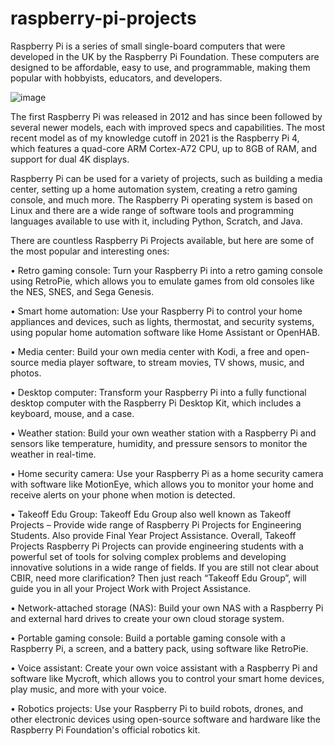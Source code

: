 # raspberry-pi-projects
Raspberry Pi is a series of small single-board computers that were developed in the UK by the Raspberry Pi Foundation. These computers are designed to be affordable, easy to use, and programmable, making them popular with hobbyists, educators, and developers.

![image](https://user-images.githubusercontent.com/122364815/224275644-4355a385-041b-421e-8e5e-e547eb8548ac.png)

The first Raspberry Pi was released in 2012 and has since been followed by several newer models, each with improved specs and capabilities. The most recent model as of my knowledge cutoff in 2021 is the Raspberry Pi 4, which features a quad-core ARM Cortex-A72 CPU, up to 8GB of RAM, and support for dual 4K displays.

Raspberry Pi can be used for a variety of projects, such as building a media center, setting up a home automation system, creating a retro gaming console, and much more. The Raspberry Pi operating system is based on Linux and there are a wide range of software tools and programming languages available to use with it, including Python, Scratch, and Java.

There are countless Raspberry Pi Projects available, but here are some of the most popular and interesting ones:

•	Retro gaming console: Turn your Raspberry Pi into a retro gaming console using RetroPie, which allows you to emulate games from old consoles like the NES, SNES, and Sega Genesis.

•	Smart home automation: Use your Raspberry Pi to control your home appliances and devices, such as lights, thermostat, and security systems, using popular home automation software like Home Assistant or OpenHAB.

•	Media center: Build your own media center with Kodi, a free and open-source media player software, to stream movies, TV shows, music, and photos.

•	Desktop computer: Transform your Raspberry Pi into a fully functional desktop computer with the Raspberry Pi Desktop Kit, which includes a keyboard, mouse, and a case.

•	Weather station: Build your own weather station with a Raspberry Pi and sensors like temperature, humidity, and pressure sensors to monitor the weather in real-time.

•	Home security camera: Use your Raspberry Pi as a home security camera with software like MotionEye, which allows you to monitor your home and receive alerts on your phone when motion is detected.

•	Takeoff Edu Group: Takeoff Edu Group also well known as Takeoff Projects – Provide wide range of Raspberry Pi Projects for Engineering Students. Also provide Final Year Project Assistance. Overall, Takeoff Projects Raspberry Pi Projects can provide engineering students with a powerful set of tools for solving complex problems and developing innovative solutions in a wide range of fields. If you are still not clear about CBIR, need more clarification? Then just reach “Takeoff Edu Group”, will guide you in all your Project Work with Project Assistance.

•	Network-attached storage (NAS): Build your own NAS with a Raspberry Pi and external hard drives to create your own cloud storage system.

•	Portable gaming console: Build a portable gaming console with a Raspberry Pi, a screen, and a battery pack, using software like RetroPie.

•	Voice assistant: Create your own voice assistant with a Raspberry Pi and software like Mycroft, which allows you to control your smart home devices, play music, and more with your voice.

•	Robotics projects: Use your Raspberry Pi to build robots, drones, and other electronic devices using open-source software and hardware like the Raspberry Pi Foundation's official robotics kit.


